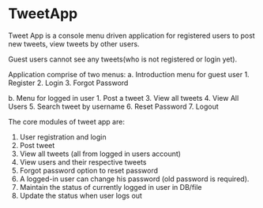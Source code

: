 # TweetApp

Tweet App is a console menu driven application for registered users to post new tweets, view tweets by other users. 

Guest users cannot see any tweets(who is not registered or login yet).

Application comprise of two menus:
  a.	Introduction menu for guest user
      1.	Register
      2.	Login
      3.	Forgot Password
      
  b.	Menu for logged in user
      1.	Post a tweet
      3.	View all tweets
      4.	View All Users
      5.  Search tweet by username
      6.	Reset Password
      7.	Logout 


The core modules of tweet app are:
1.	User registration and login
2.	Post tweet
3.	View all tweets (all from logged in users account)
4.	View users and their respective tweets
5.	Forgot password option to reset password
6.  A logged-in user can change his password (old password is required).
7.	Maintain the status of currently logged in user in DB/file
8.	Update the status when user logs out

